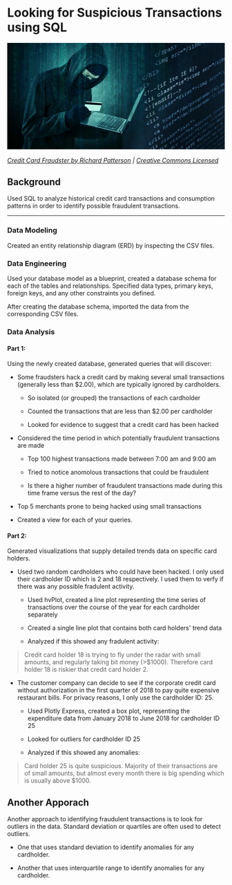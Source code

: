 # Looking for Suspicious Transactions using SQL

![Credit card fraudster](Images/credit_card_fraudster.jpg)

*[Credit Card Fraudster by Richard Patterson](https://www.flickr.com/photos/136770128@N07/42252105582/) | [Creative Commons Licensed](https://creativecommons.org/licenses/by/2.0/)*

## Background

Used SQL to analyze historical credit card transactions and consumption patterns in order to identify possible fraudulent transactions.

---
### Data Modeling

Created an entity relationship diagram (ERD) by inspecting the CSV files.

### Data Engineering

Used your database model as a blueprint, created a database schema for each of the tables and relationships. Specified data types, primary keys, foreign keys, and any other constraints you defined.

After creating the database schema, imported the data from the corresponding CSV files.

### Data Analysis
#### Part 1:

Using the newly created database, generated queries that will discover:

* Some fraudsters hack a credit card by making several small transactions (generally less than $2.00), which are typically ignored by cardholders. 

  * So isolated (or grouped) the transactions of each cardholder

  * Counted the transactions that are less than $2.00 per cardholder
  
  * Looked for evidence to suggest that a credit card has been hacked

* Considered the time period in which potentially fraudulent transactions are made 

  * Top 100 highest transactions made between 7:00 am and 9:00 am

  * Tried to  notice anomolous transactions that could be fraudulent

  * Is there a higher number of fraudulent transactions made during this time frame versus the rest of the day?

* Top 5 merchants prone to being hacked using small transactions

* Created a view for each of your queries.

#### Part 2:

Generated visualizations that supply detailed trends data on specific card holders. 

* Used two random cardholders who could have been hacked. I only used their cardholder ID which is 2 and 18 respectively. I used them to verfy if there was any possible fradulent activity. 

  * Used hvPlot, created a line plot representing the time series of transactions over the course of the year for each cardholder separately
  
  * Created a single line plot that contains both card holders' trend data

  * Analyzed if this showed any fradulent activity: 
> Credit card holder 18 is trying to fly under the radar with small amounts, and regularly taking bit money (>$1000). Therefore card holder 18 is riskier that credit card holder 2.

* The customer company can decide to see if the corporate credit card without authorization in the first quarter of 2018 to pay quite expensive restaurant bills. For privacy reasons, I only use the cardholder ID: 25.

  * Used Plotly Express, created a box plot, representing the expenditure data from January 2018 to June 2018 for cardholder ID 25
  
  * Looked for outliers for cardholder ID 25

  * Analyzed if this showed any anomalies:
> Card holder 25 is quite suspicious. Majority of their transactions are of small amounts, but almost every month there is big spending which is usually above $1000.

## Another Apporach

Another approach to identifying fraudulent transactions is to look for outliers in the data. Standard deviation or quartiles are often used to detect outliers.

* One that uses standard deviation to identify anomalies for any cardholder.

* Another that uses interquartile range to identify anomalies for any cardholder.
